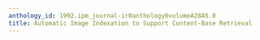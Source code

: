 ```yaml
---
anthology_id: 1992.ipm_journal-ir0anthology0volumeA28A5.0
title: Automatic Image Indexation to Support Content-Base Retrieval
---
```

